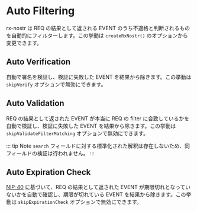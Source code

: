 # Auto Filtering

rx-nostr は REQ の結果として返される EVENT のうち不適格と判断されるものを自動的にフィルターします。この挙動は `createRxNostr()` のオプションから変更できます。

## Auto Verification

自動で署名を検証し、検証に失敗した EVENT を結果から除きます。この挙動は `skipVerify` オプションで無効にできます。

## Auto Validation

REQ の結果として返された EVENT が本当に REQ の filter に合致しているかを自動で検証し、検証に失敗した EVENT を結果から除きます。この挙動は `skipValidateFilterMatching` オプションで無効にできます。

::: tip Note
`search` フィールドに対する標準化された解釈は存在しないため、同フィールドの検証は行われません。
:::

## Auto Expiration Check

[NIP-40](https://github.com/nostr-protocol/nips/blob/master/40.md) に基づいて、REQ の結果として返された EVENT が期限切れとなっていないかを自動で確認し、期限が切れている EVENT を結果から除きます。この挙動は `skipExpirationCheck` オプションで無効にできます。
